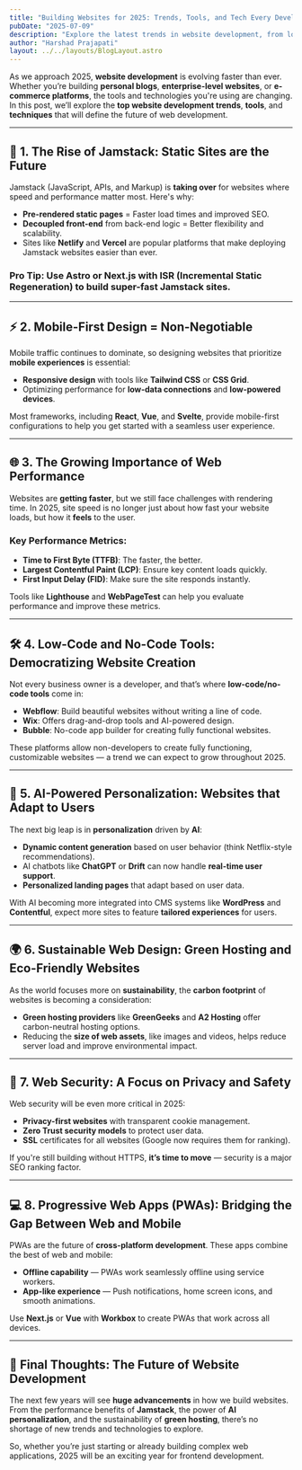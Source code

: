 ```yaml
---
title: "Building Websites for 2025: Trends, Tools, and Tech Every Developer Should Know"
pubDate: "2025-07-09"
description: "Explore the latest trends in website development, from low-code tools to static-site generation and AI-driven personalization. Learn which technologies will shape the web in 2025."
author: "Harshad Prajapati"
layout: ../../layouts/BlogLayout.astro
---
```


As we approach 2025, **website development** is evolving faster than ever. Whether you’re building **personal blogs**, **enterprise-level websites**, or **e-commerce platforms**, the tools and technologies you're using are changing. In this post, we’ll explore the **top website development trends**, **tools**, and **techniques** that will define the future of web development.

---

## 🚀 1. The Rise of **Jamstack**: Static Sites are the Future

Jamstack (JavaScript, APIs, and Markup) is **taking over** for websites where speed and performance matter most. Here's why:

- **Pre-rendered static pages** = Faster load times and improved SEO.
- **Decoupled front-end** from back-end logic = Better flexibility and scalability.
- Sites like **Netlify** and **Vercel** are popular platforms that make deploying Jamstack websites easier than ever.

### **Pro Tip**: Use **Astro** or **Next.js** with ISR (Incremental Static Regeneration) to build super-fast Jamstack sites.

---

## ⚡ 2. Mobile-First Design = Non-Negotiable

Mobile traffic continues to dominate, so designing websites that prioritize **mobile experiences** is essential:

- **Responsive design** with tools like **Tailwind CSS** or **CSS Grid**.
- Optimizing performance for **low-data connections** and **low-powered devices**.

Most frameworks, including **React**, **Vue**, and **Svelte**, provide mobile-first configurations to help you get started with a seamless user experience.

---

## 🌐 3. The Growing Importance of **Web Performance**

Websites are **getting faster**, but we still face challenges with rendering time. In 2025, site speed is no longer just about how fast your website loads, but how it **feels** to the user.

### Key Performance Metrics:
- **Time to First Byte (TTFB)**: The faster, the better.
- **Largest Contentful Paint (LCP)**: Ensure key content loads quickly.
- **First Input Delay (FID)**: Make sure the site responds instantly.

Tools like **Lighthouse** and **WebPageTest** can help you evaluate performance and improve these metrics.

---

## 🛠️ 4. Low-Code and No-Code Tools: Democratizing Website Creation

Not every business owner is a developer, and that’s where **low-code/no-code tools** come in:

- **Webflow**: Build beautiful websites without writing a line of code.
- **Wix**: Offers drag-and-drop tools and AI-powered design.
- **Bubble**: No-code app builder for creating fully functional websites.

These platforms allow non-developers to create fully functioning, customizable websites — a trend we can expect to grow throughout 2025.

---

## 🤖 5. AI-Powered Personalization: Websites that Adapt to Users

The next big leap is in **personalization** driven by **AI**:

- **Dynamic content generation** based on user behavior (think Netflix-style recommendations).
- AI chatbots like **ChatGPT** or **Drift** can now handle **real-time user support**.
- **Personalized landing pages** that adapt based on user data.

With AI becoming more integrated into CMS systems like **WordPress** and **Contentful**, expect more sites to feature **tailored experiences** for users.

---

## 🌍 6. Sustainable Web Design: Green Hosting and Eco-Friendly Websites

As the world focuses more on **sustainability**, the **carbon footprint** of websites is becoming a consideration:

- **Green hosting providers** like **GreenGeeks** and **A2 Hosting** offer carbon-neutral hosting options.
- Reducing the **size of web assets**, like images and videos, helps reduce server load and improve environmental impact.

---

## 🔐 7. Web Security: A Focus on Privacy and Safety

Web security will be even more critical in 2025:

- **Privacy-first websites** with transparent cookie management.
- **Zero Trust security models** to protect user data.
- **SSL** certificates for all websites (Google now requires them for ranking).

If you're still building without HTTPS, **it’s time to move** — security is a major SEO ranking factor.

---

## 💻 8. Progressive Web Apps (PWAs): Bridging the Gap Between Web and Mobile

PWAs are the future of **cross-platform development**. These apps combine the best of web and mobile:

- **Offline capability** — PWAs work seamlessly offline using service workers.
- **App-like experience** — Push notifications, home screen icons, and smooth animations.

Use **Next.js** or **Vue** with **Workbox** to create PWAs that work across all devices.

---

## 🧠 Final Thoughts: The Future of Website Development

The next few years will see **huge advancements** in how we build websites. From the performance benefits of **Jamstack**, the power of **AI personalization**, and the sustainability of **green hosting**, there’s no shortage of new trends and technologies to explore.

So, whether you’re just starting or already building complex web applications, 2025 will be an exciting year for frontend development.
